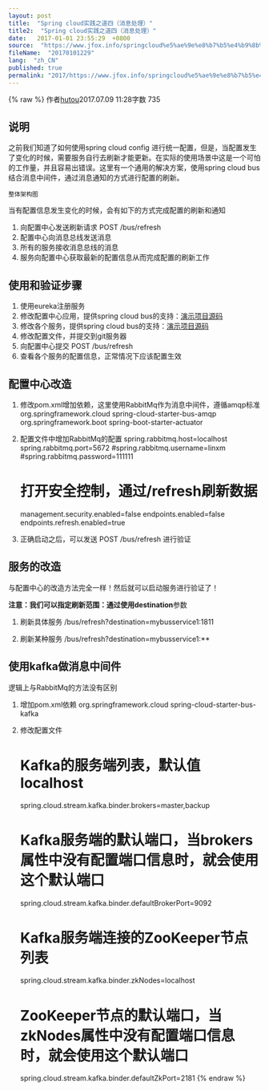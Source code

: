 ```yaml
---
layout: post
title:  "Spring cloud实践之道四（消息处理）"
title2:  "Spring cloud实践之道四（消息处理）"
date:   2017-01-01 23:55:29  +0800
source:  "https://www.jfox.info/springcloud%e5%ae%9e%e8%b7%b5%e4%b9%8b%e9%81%93%e5%9b%9b%e6%b6%88%e6%81%af%e5%a4%84%e7%90%86.html"
fileName:  "20170101229"
lang:  "zh_CN"
published: true
permalink: "2017/https://www.jfox.info/springcloud%e5%ae%9e%e8%b7%b5%e4%b9%8b%e9%81%93%e5%9b%9b%e6%b6%88%e6%81%af%e5%a4%84%e7%90%86.html"
---
```

{% raw %}
作者[hutou](/u/67378d2013bb)2017.07.09 11:28字数 735
## 说明

之前我们知道了如何使用spring cloud config 进行统一配置，但是，当配置发生了变化的时候，需要服务自行去刷新才能更新。在实际的使用场景中这是一个可怕的工作量，并且容易出错误。这里有一个通用的解决方案，使用spring cloud bus结合消息中间件，通过消息通知的方式进行配置的刷新。
 
  
  
    整体架构图 
   
  
 
当有配置信息发生变化的时候，会有如下的方式完成配置的刷新和通知

1. 向配置中心发送刷新请求 POST /bus/refresh
2. 配置中心向消息总线发送消息
3. 所有的服务接收消息总线的消息
4. 服务向配置中心获取最新的配置信息从而完成配置的刷新工作

## 使用和验证步骤

1. 使用eureka注册服务
2. 修改配置中心应用，提供spring cloud bus的支持：[演示项目源码](https://www.jfox.info/go.php?url=https://github.com/hutou-workhouse/miscroServiceHello/tree/master/springCloudConfigBusServer)
3. 修改各个服务，提供spring cloud bus的支持：[演示项目源码](https://www.jfox.info/go.php?url=https://github.com/hutou-workhouse/miscroServiceHello/tree/master/springCloudConfigBusClient)
4. 修改配置文件，并提交到git服务器
5. 向配置中心提交 POST /bus/refresh
6. 查看各个服务的配置信息，正常情况下应该配置生效

## 配置中心改造

1. 修改pom.xml增加依赖，这里使用RabbitMq作为消息中间件，遵循amqp标准
         <dependency>
             <groupId>org.springframework.cloud</groupId>
             <artifactId>spring-cloud-starter-bus-amqp</artifactId>
         </dependency>    
         <dependency>
             <groupId>org.springframework.boot</groupId>
             <artifactId>spring-boot-starter-actuator</artifactId>
         </dependency>

2. 配置文件中增加RabbitMq的配置
    spring.rabbitmq.host=localhost
    spring.rabbitmq.port=5672
    #spring.rabbitmq.username=linxm
    #spring.rabbitmq.password=111111
    # 打开安全控制，通过/refresh刷新数据
    management.security.enabled=false
    endpoints.enabled=false
    endpoints.refresh.enabled=true

3. 正确启动之后，可以发送 POST /bus/refresh 进行验证

## 服务的改造

与配置中心的改造方法完全一样！然后就可以启动服务进行验证了！

**注意：**我们可以指定刷新范围：通过使用**destination**参数

1. 刷新具体服务
    /bus/refresh?destination=mybusservice1:1811

2. 刷新某种服务
    /bus/refresh?destination=mybusservice1:**

## 使用kafka做消息中间件

逻辑上与RabbitMq的方法没有区别

1. 增加pom.xml依赖
    <dependency>
     <groupId>org.springframework.cloud</groupId>
     <artifactId>spring-cloud-starter-bus-kafka</artifactId>
    </dependency>

2. 修改配置文件
    # Kafka的服务端列表，默认值localhost
    spring.cloud.stream.kafka.binder.brokers=master,backup
    # Kafka服务端的默认端口，当brokers属性中没有配置端口信息时，就会使用这个默认端口        
    spring.cloud.stream.kafka.binder.defaultBrokerPort=9092
    # Kafka服务端连接的ZooKeeper节点列表
    spring.cloud.stream.kafka.binder.zkNodes=localhost
    # ZooKeeper节点的默认端口，当zkNodes属性中没有配置端口信息时，就会使用这个默认端口    
    spring.cloud.stream.kafka.binder.defaultZkPort=2181
{% endraw %}